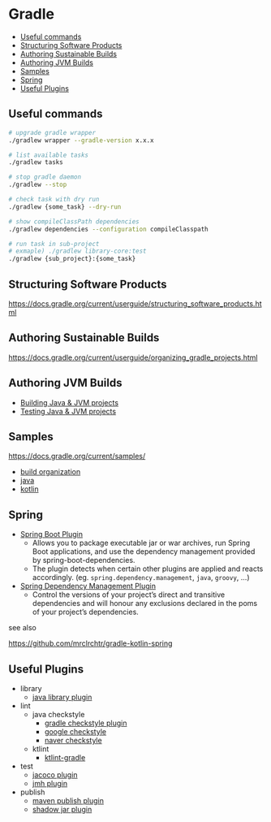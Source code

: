 # Gradle

- [Useful commands](#useful-commands)
- [Structuring Software Products](#structuring-software-products)
- [Authoring Sustainable Builds](#authoring-sustainable-builds)
- [Authoring JVM Builds](#authoring-jvm-builds)
- [Samples](#samples)
- [Spring](#spring)
- [Useful Plugins](#useful-plugins)

## Useful commands

```sh
# upgrade gradle wrapper
./gradlew wrapper --gradle-version x.x.x

# list available tasks
./gradlew tasks

# stop gradle daemon
./gradlew --stop

# check task with dry run
./gradlew {some_task} --dry-run

# show compileClassPath dependencies
./gradlew dependencies --configuration compileClasspath

# run task in sub-project
# exmaple) ./gradlew library-core:test
./gradlew {sub_project}:{some_task} 
```

## Structuring Software Products

https://docs.gradle.org/current/userguide/structuring_software_products.html

## Authoring Sustainable Builds

https://docs.gradle.org/current/userguide/organizing_gradle_projects.html

## Authoring JVM Builds

- [Building Java & JVM projects](https://docs.gradle.org/current/userguide/building_java_projects.html)
- [Testing Java & JVM projects](https://docs.gradle.org/current/userguide/java_testing.html)

## Samples

https://docs.gradle.org/current/samples/

- [build organization](https://docs.gradle.org/current/samples/#build_organization)
- [java](https://docs.gradle.org/current/samples/#java)
- [kotlin](https://docs.gradle.org/current/samples/#kotlin)

## Spring

- [Spring Boot Plugin](https://docs.spring.io/spring-boot/docs/current/gradle-plugin/reference/htmlsingle/)
  - Allows you to package executable jar or war archives, run Spring Boot applications, and use the dependency management provided by spring-boot-dependencies.
  - The plugin detects when certain other plugins are applied and reacts accordingly. (eg. `spring.dependency.management`, `java`, `groovy`, ...)
- [Spring Dependency Management Plugin](https://docs.spring.io/dependency-management-plugin/docs/current/reference/html/)
  - Control the versions of your project’s direct and transitive dependencies and will honour any exclusions declared in the poms of your project’s dependencies.

see also

https://github.com/mrclrchtr/gradle-kotlin-spring

## Useful Plugins

- library
  - [java library plugin](https://docs.gradle.org/current/userguide/java_library_plugin.html)
- lint
  - java checkstyle
    - [gradle checkstyle plugin](https://docs.gradle.org/current/userguide/checkstyle_plugin.html)
    - [google checkstyle](https://github.com/checkstyle/checkstyle/blob/master/src/main/resources/google_checks.xml)
    - [naver checkstyle](https://github.com/naver/hackday-conventions-java/blob/master/rule-config/naver-checkstyle-rules.xml)
  - ktlint
    - [ktlint-gradle](https://github.com/JLLeitschuh/ktlint-gradle)
- test
  - [jacoco plugin](https://docs.gradle.org/current/userguide/jacoco_plugin.html)
  - [jmh plugin](https://github.com/melix/jmh-gradle-plugin)
- publish
  - [maven publish plugin](https://docs.gradle.org/current/userguide/publishing_maven.html)
  - [shadow jar plugin](https://github.com/johnrengelman/shadow)

